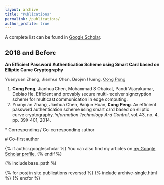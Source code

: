 ```yaml
---
layout: archive
title: "Publications"
permalink: /publications/
author_profile: true
---
```


A complete list can be found in [Google Scholar](https://scholar.google.com/citations?user=iUdr3DIAAAAJ&hl=en).

## 2018 and Before

**An Efficient Password Authentication Scheme using Smart Card based on Elliptic Curve Cryptography**

Yuanyuan Zhang, Jianhua Chen, Baojun Huang, <u>Cong Peng</u>

1. **Cong Peng**, Jianhua Chen, Mohammad S Obaidat, Pandi Vijayakumar, Debiao He. Efficient and provably secure multi-receiver signcryption scheme for multicast communication in edge computing. 
2. Yuanyuan Zhang, Jianhua Chen, Baojun Huan, **Cong Peng**. An efficient password authentication scheme using smart card based on elliptic curve cryptography. *Information Technology And Control*, vol. 43, no. 4, pp. 390-401, 2014.

\* Corresponding / Co-corresponding author 

\# Co-first author


{% if author.googlescholar %}
  You can also find my articles on <u><a href="{{author.googlescholar}}">my Google Scholar profile</a>.</u>
{% endif %}

{% include base_path %}

{% for post in site.publications reversed %}
  {% include archive-single.html %}
{% endfor %}
